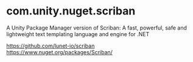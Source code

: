 # com.unity.nuget.scriban
A Unity Package Manager version of Scriban:
A fast, powerful, safe and lightweight text templating language and engine for .NET

https://github.com/lunet-io/scriban  
https://www.nuget.org/packages/Scriban/